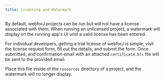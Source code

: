 ```yaml
---
title: Licensing and Watermark
---
```


By default, webforJ projects can be run but will not have a license associated with them. When running an unlicensed project, a watermark will display on the running app's UI until a valid license has been entered.

For individual developers, getting a trial license of webforJ is simple, visit the license request form, fill out the details, and submit the form. Once submitted, and confirmation email with an attached `certificate.bls` file will be sent to the provided email.

Place this file inside of the `resources` directory of a project, and the watermark will no longer display. 